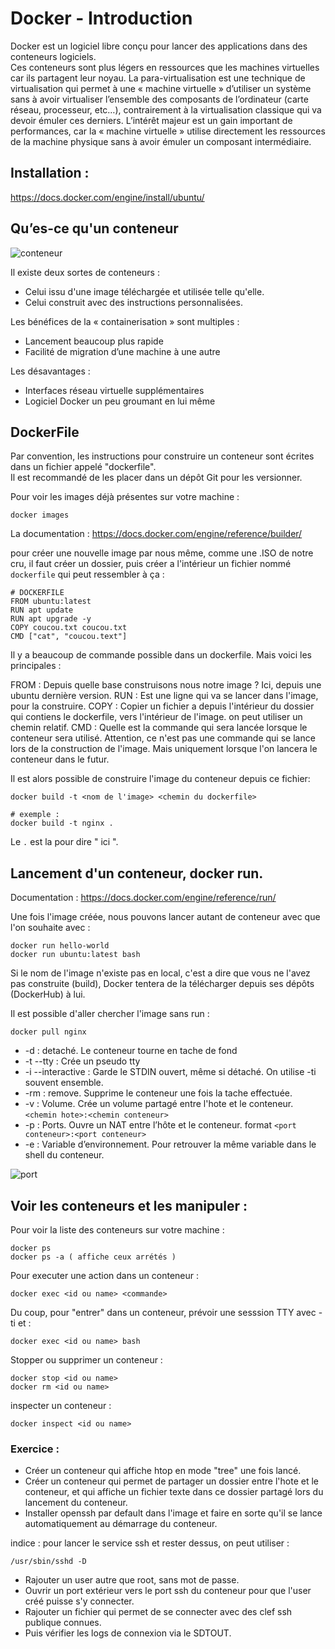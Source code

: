 # Docker - Introduction

Docker est un logiciel libre conçu pour lancer des applications dans des conteneurs logiciels.  
Ces conteneurs sont plus légers en ressources que les machines virtuelles car ils partagent leur noyau.
La para-virtualisation est une technique de virtualisation qui permet à une « machine virtuelle » d’utiliser un système sans à avoir virtualiser l’ensemble des composants de l’ordinateur (carte réseau, processeur, etc…), contrairement à la virtualisation classique qui va devoir émuler ces derniers. L’intérêt majeur est un gain important de performances, car la « machine virtuelle » utilise directement les ressources de la machine physique sans à avoir émuler un composant intermédiaire.


## Installation :
https://docs.docker.com/engine/install/ubuntu/

## Qu’es-ce qu'un conteneur
![conteneur](https://blog.webnet.fr/wp-content/uploads/2020/03/VM-vs-Docker.png)

Il existe deux sortes de conteneurs :

- Celui issu d'une image téléchargée et utilisée telle qu'elle.
- Celui construit avec des instructions personnalisées.

Les bénéfices de la « containerisation » sont multiples :

- Lancement beaucoup plus rapide
- Facilité de migration d’une machine à une autre

Les désavantages :

- Interfaces réseau virtuelle supplémentaires
- Logiciel Docker un peu groumant en lui même


## DockerFile


Par convention, les instructions pour construire un conteneur sont écrites dans un fichier appelé "dockerfile".  
Il est recommandé de les placer dans un dépôt Git pour les versionner.

Pour voir les images déjà présentes sur votre machine :

```
docker images
```

La documentation :
https://docs.docker.com/engine/reference/builder/

pour créer une nouvelle image par nous même, comme une .ISO de notre cru, il faut créer un dossier, puis créer a l'intérieur un fichier nommé ```dockerfile``` qui peut ressembler à ça :

```text
# DOCKERFILE
FROM ubuntu:latest
RUN apt update
RUN apt upgrade -y
COPY coucou.txt coucou.txt
CMD ["cat", "coucou.text"]
```

Il y a beaucoup de commande possible dans un dockerfile. Mais voici les principales :

FROM : Depuis quelle base construisons nous notre image ? Ici, depuis une ubuntu dernière version.
RUN : Est une ligne qui va se lancer dans l'image, pour la construire.
COPY : Copier un fichier a depuis l'intérieur du dossier qui contiens le dockerfile, vers l'intérieur de l'image. on peut utiliser un chemin relatif.
CMD : Quelle est la commande qui sera lancée lorsque le conteneur sera utilisé. Attention, ce n'est pas une commande qui se lance lors de la construction de l'image. Mais uniquement lorsque l'on lancera le conteneur dans le futur.

Il est alors possible de construire l'image du conteneur depuis ce fichier:

```shell
docker build -t <nom de l'image> <chemin du dockerfile>

# exemple :
docker build -t nginx .
```

Le ```.``` est la pour dire " ici ".

## Lancement d'un conteneur, docker run.

Documentation : https://docs.docker.com/engine/reference/run/

Une fois l'image créée, nous pouvons lancer autant de conteneur avec que l'on souhaite avec :

```shell
docker run hello-world
docker run ubuntu:latest bash
```

Si le nom de l'image n'existe pas en local, c'est a dire que vous ne l'avez pas construite (build), Docker tentera de la télécharger depuis ses dépôts (DockerHub) à lui.

Il est possible d'aller chercher l'image sans run :

```shell
docker pull nginx
```


- -d : detaché. Le conteneur tourne en tache de fond
- -t --tty : Crée un pseudo tty
- -i --interactive : Garde le STDIN ouvert, même si détaché. On utilise -ti souvent ensemble.
- -rm : remove. Supprime le conteneur une fois la tache effectuée.
- -v : Volume. Crée un volume partagé entre l'hote et le conteneur.  ```<chemin hote>:<chemin conteneur>```
- -p : Ports. Ouvre un NAT entre l’hôte et le conteneur. format ```<port conteneur>:<port conteneur>```
- -e : Variable d’environnement. Pour retrouver la même variable dans le shell du conteneur. 

![port](https://linuxhandbook.com/content/images/2020/11/ssh-into-container.png)


## Voir les conteneurs et les manipuler :

Pour voir la liste des conteneurs sur votre machine :
```shell
docker ps
docker ps -a ( affiche ceux arrétés )
```

Pour executer une action dans un conteneur :
```shell
docker exec <id ou name> <commande>
```

Du coup, pour "entrer" dans un conteneur, prévoir une sesssion TTY avec -ti et :
```shell
docker exec <id ou name> bash
```

Stopper ou supprimer un conteneur :
```shell
docker stop <id ou name>
docker rm <id ou name>
```

inspecter un conteneur :
```shell
docker inspect <id ou name>
```

### Exercice :

- Créer un conteneur qui affiche htop en mode "tree" une fois lancé.
- Créer un conteneur qui permet de partager un dossier entre l'hote et le conteneur, et qui affiche un fichier texte dans ce dossier partagé lors du lancement du conteneur.
- Installer openssh par default dans l'image et faire en sorte qu'il se lance automatiquement au démarrage du conteneur.

indice : pour lancer le service ssh et rester dessus, on peut utiliser : 
```
/usr/sbin/sshd -D
```

- Rajouter un user autre que root, sans mot de passe.
- Ouvrir un port extérieur vers le port ssh du conteneur pour que l'user créé puisse s'y connecter.
- Rajouter un fichier qui permet de se connecter avec des clef ssh publique connues.
- Puis vérifier les logs de connexion via le SDTOUT.
